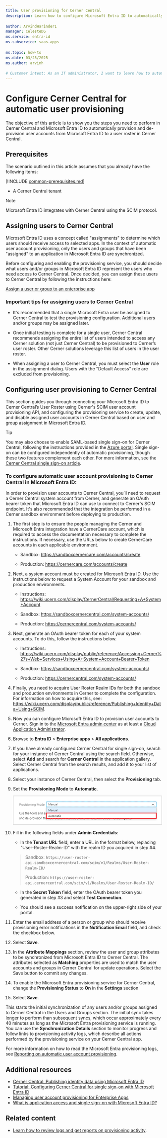 ```yaml
---
title: User provisioning for Cerner Central
description: Learn how to configure Microsoft Entra ID to automatically provision users to a roster in Cerner Central.

author: ArvindHarinder1
manager: CelesteDG
ms.service: entra-id
ms.subservice: saas-apps

ms.topic: how-to
ms.date: 03/25/2025
ms.author: arvinh

# Customer intent: As an IT administrator, I want to learn how to automatically provision and deprovision user accounts from Microsoft Entra ID to Cerner Central so that I can streamline the user management process and ensure that users have the appropriate access to Cerner Central.
---
```


# Configure Cerner Central for automatic user provisioning

The objective of this article is to show you the steps you need to perform in Cerner Central and Microsoft Entra ID to automatically provision and de-provision user accounts from Microsoft Entra ID to a user roster in Cerner Central.

## Prerequisites

The scenario outlined in this article assumes that you already have the following items:

[!INCLUDE [common-prerequisites.md](~/identity/saas-apps/includes/common-prerequisites.md)]
* A Cerner Central tenant

> [!NOTE]
> Microsoft Entra ID integrates with Cerner Central using the SCIM protocol.

## Assigning users to Cerner Central

Microsoft Entra ID uses a concept called "assignments" to determine which users should receive access to selected apps. In the context of automatic user account provisioning, only the users and groups that have been "assigned" to an application in Microsoft Entra ID are synchronized. 

Before configuring and enabling the provisioning service, you should decide what users and/or groups in Microsoft Entra ID represent the users who need access to Cerner Central. Once decided, you can assign these users to Cerner Central by following the instructions here:

[Assign a user or group to an enterprise app](~/identity/enterprise-apps/assign-user-or-group-access-portal.md)

### Important tips for assigning users to Cerner Central

* It's recommended that a single Microsoft Entra user be assigned to Cerner Central to test the provisioning configuration. Additional users and/or groups may be assigned later.

* Once initial testing is complete for a single user, Cerner Central recommends assigning the entire list of users intended to access any Cerner solution (not just Cerner Central) to be provisioned to Cerner’s user roster.  Other Cerner solutions leverage this list of users in the user roster.

* When assigning a user to Cerner Central, you must select the **User** role in the assignment dialog. Users with the "Default Access" role are excluded from provisioning.

## Configuring user provisioning to Cerner Central

This section guides you through connecting your Microsoft Entra ID to Cerner Central’s User Roster using Cerner's SCIM user account provisioning API, and configuring the provisioning service to create, update, and disable assigned user accounts in Cerner Central based on user and group assignment in Microsoft Entra ID.

> [!TIP]
> You may also choose to enable SAML-based single sign-on for Cerner Central, following the instructions provided in the [Azure portal](https://portal.azure.com). Single sign-on can be configured independently of automatic provisioning, though these two features complement each other. For more information, see the [Cerner Central single sign-on  article](cernercentral-tutorial.md).

<a name='to-configure-automatic-user-account-provisioning-to-cerner-central-in-azure-ad'></a>

### To configure automatic user account provisioning to Cerner Central in Microsoft Entra ID:

In order to provision user accounts to Cerner Central, you’ll need to request a Cerner Central system account from Cerner, and generate an OAuth bearer token that Microsoft Entra ID can use to connect to Cerner's SCIM endpoint. It's also recommended that the integration be performed in a Cerner sandbox environment before deploying to production.

1. The first step is to ensure the people managing the Cerner and Microsoft Entra integration have a CernerCare account, which is required to access the documentation necessary to complete the instructions. If necessary, use the URLs below to create CernerCare accounts in each applicable environment.

   * Sandbox:  https://sandboxcernercare.com/accounts/create

   * Production:  https://cernercare.com/accounts/create  

1. Next, a system account must be created for Microsoft Entra ID. Use the instructions below to request a System Account for your sandbox and production environments.

   * Instructions:  https://wiki.ucern.com/display/CernerCentral/Requesting+A+System+Account

   * Sandbox: https://sandboxcernercentral.com/system-accounts/

   * Production:  https://cernercentral.com/system-accounts/

1. Next, generate an OAuth bearer token for each of your system accounts. To do this, follow the instructions below.

   * Instructions:  https://wiki.ucern.com/display/public/reference/Accessing+Cerner%27s+Web+Services+Using+A+System+Account+Bearer+Token

   * Sandbox: https://sandboxcernercentral.com/system-accounts/

   * Production:  https://cernercentral.com/system-accounts/

1. Finally, you need to acquire User Roster Realm IDs for both the sandbox and production environments in Cerner to complete the configuration. For information on how to acquire this, see: https://wiki.ucern.com/display/public/reference/Publishing+Identity+Data+Using+SCIM. 

1. Now you can configure Microsoft Entra ID to provision user accounts to Cerner. Sign in to the [Microsoft Entra admin center](https://entra.microsoft.com) as at least a [Cloud Application Administrator](~/identity/role-based-access-control/permissions-reference.md#cloud-application-administrator).
1. Browse to **Entra ID** > **Enterprise apps** > **All applications**.

1. If you have already configured Cerner Central for single sign-on, search for your instance of Cerner Central using the search field. Otherwise, select **Add** and search for **Cerner Central** in the application gallery. Select Cerner Central from the search results, and add it to your list of applications.

1. Select your instance of Cerner Central, then select the **Provisioning** tab.

1. Set the **Provisioning Mode** to **Automatic**.

	![Screenshot of the Provisioning Mode dropdown list with the Automatic option called out.](common/provisioning-automatic.png)

1. Fill in the following fields under **Admin Credentials**:

   * In the **Tenant URL** field, enter a URL in the format below, replacing "User-Roster-Realm-ID" with the realm ID you acquired in step #4.

    > Sandbox:
    > ```https://user-roster-api.sandboxcernercentral.com/scim/v1/Realms/User-Roster-Realm-ID/```
    > 
    > Production:
    > ```https://user-roster-api.cernercentral.com/scim/v1/Realms/User-Roster-Realm-ID/``` 

   * In the **Secret Token** field, enter the OAuth bearer token you generated in step #3 and select **Test Connection**.

   * You should see a success notification on the upper-right side of your portal.

1. Enter the email address of a person or group who should receive provisioning error notifications in the **Notification Email** field, and check the checkbox below.

1. Select **Save**.

1. In the **Attribute Mappings** section, review the user and group attributes to be synchronized from Microsoft Entra ID to Cerner Central. The attributes selected as **Matching** properties are used to match the user accounts and groups in Cerner Central for update operations. Select the Save button to commit any changes.

1. To enable the Microsoft Entra provisioning service for Cerner Central, change the **Provisioning Status** to **On** in the **Settings** section

1. Select **Save**.

This starts the initial synchronization of any users and/or groups assigned to Cerner Central in the Users and Groups section. The initial sync takes longer to perform than subsequent syncs, which occur approximately every 40 minutes as long as the Microsoft Entra provisioning service is running. You can use the **Synchronization Details** section to monitor progress and follow links to provisioning activity logs, which describe all actions performed by the provisioning service on your Cerner Central app.

For more information on how to read the Microsoft Entra provisioning logs, see [Reporting on automatic user account provisioning](~/identity/app-provisioning/check-status-user-account-provisioning.md).

## Additional resources

* [Cerner Central: Publishing identity data using Microsoft Entra ID](https://wiki.ucern.com/display/public/reference/Publishing+Identity+Data+Using+Azure+AD)
* [Tutorial: Configuring Cerner Central for single sign-on with Microsoft Entra ID](cernercentral-tutorial.md)
* [Managing user account provisioning for Enterprise Apps](~/identity/app-provisioning/configure-automatic-user-provisioning-portal.md)
* [What is application access and single sign-on with Microsoft Entra ID?](~/identity/enterprise-apps/what-is-single-sign-on.md)

## Related content

* [Learn how to review logs and get reports on provisioning activity](~/identity/app-provisioning/check-status-user-account-provisioning.md).
